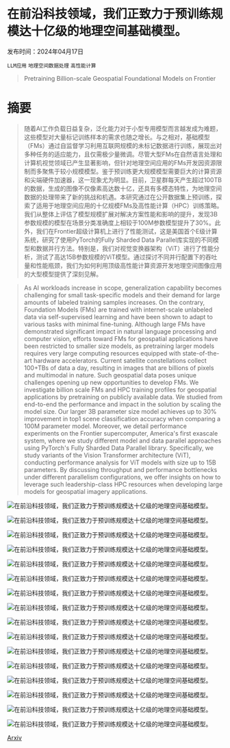 # 在前沿科技领域，我们正致力于预训练规模达十亿级的地理空间基础模型。

发布时间：2024年04月17日

`LLM应用` `地理空间数据处理` `高性能计算`

> Pretraining Billion-scale Geospatial Foundational Models on Frontier

# 摘要

> 随着AI工作负载日益复杂，泛化能力对于小型专用模型而言越发成为难题，这些模型对大量标记训练样本的需求也随之增长。与之相对，基础模型（FMs）通过自监督学习利用互联网规模的未标记数据进行训练，展现出对多种任务的适应能力，且仅需极少量微调。尽管大型FMs在自然语言处理和计算机视觉领域已产生显著影响，但针对地理空间应用的FMs开发因资源限制而多聚焦于较小规模模型。鉴于预训练更大规模模型需要巨大的计算资源和尖端硬件加速器，这一现象尤为明显。目前，卫星群每天产生超过100TB的数据，生成的图像不仅像素高达数十亿，还具有多模态特性，为地理空间数据的处理带来了新的挑战和机遇。本研究通过在公开数据集上预训练，探索了适用于地理空间应用的十亿规模FMs及高性能计算（HPC）训练策略。我们从整体上评估了模型规模扩展对解决方案性能和影响的提升，发现3B参数规模的模型在场景分类准确度上相较于100M参数模型提升了30%。此外，我们在Frontier超级计算机上进行了性能测试，这是美国首个E级计算系统，研究了使用PyTorch的Fully Sharded Data Parallel库实现的不同模型和数据并行方法。特别是，我们对视觉变换器架构（ViT）进行了性能分析，测试了高达15B参数规模的ViT模型。通过探讨不同并行配置下的吞吐量和性能瓶颈，我们为如何利用顶级高性能计算资源开发地理空间图像应用的大型模型提供了深刻见解。

> As AI workloads increase in scope, generalization capability becomes challenging for small task-specific models and their demand for large amounts of labeled training samples increases. On the contrary, Foundation Models (FMs) are trained with internet-scale unlabeled data via self-supervised learning and have been shown to adapt to various tasks with minimal fine-tuning. Although large FMs have demonstrated significant impact in natural language processing and computer vision, efforts toward FMs for geospatial applications have been restricted to smaller size models, as pretraining larger models requires very large computing resources equipped with state-of-the-art hardware accelerators. Current satellite constellations collect 100+TBs of data a day, resulting in images that are billions of pixels and multimodal in nature. Such geospatial data poses unique challenges opening up new opportunities to develop FMs. We investigate billion scale FMs and HPC training profiles for geospatial applications by pretraining on publicly available data. We studied from end-to-end the performance and impact in the solution by scaling the model size. Our larger 3B parameter size model achieves up to 30% improvement in top1 scene classification accuracy when comparing a 100M parameter model. Moreover, we detail performance experiments on the Frontier supercomputer, America's first exascale system, where we study different model and data parallel approaches using PyTorch's Fully Sharded Data Parallel library. Specifically, we study variants of the Vision Transformer architecture (ViT), conducting performance analysis for ViT models with size up to 15B parameters. By discussing throughput and performance bottlenecks under different parallelism configurations, we offer insights on how to leverage such leadership-class HPC resources when developing large models for geospatial imagery applications.

![在前沿科技领域，我们正致力于预训练规模达十亿级的地理空间基础模型。](../../..//opt/data/Projects/HuggingArxiv/paper_images/2404.11706/perf_io.png)

![在前沿科技领域，我们正致力于预训练规模达十亿级的地理空间基础模型。](../../..//opt/data/Projects/HuggingArxiv/paper_images/2404.11706/perf_configs.png)

![在前沿科技领域，我们正致力于预训练规模达十亿级的地理空间基础模型。](../../..//opt/data/Projects/HuggingArxiv/paper_images/2404.11706/perf_base.png)

![在前沿科技领域，我们正致力于预训练规模达十亿级的地理空间基础模型。](../../..//opt/data/Projects/HuggingArxiv/paper_images/2404.11706/perf_huge.png)

![在前沿科技领域，我们正致力于预训练规模达十亿级的地理空间基础模型。](../../..//opt/data/Projects/HuggingArxiv/paper_images/2404.11706/perf_giant.png)

![在前沿科技领域，我们正致力于预训练规模达十亿级的地理空间基础模型。](../../..//opt/data/Projects/HuggingArxiv/paper_images/2404.11706/perf_enormous.png)

![在前沿科技领域，我们正致力于预训练规模达十亿级的地理空间基础模型。](../../..//opt/data/Projects/HuggingArxiv/paper_images/2404.11706/mem_full_1G.png)

![在前沿科技领域，我们正致力于预训练规模达十亿级的地理空间基础模型。](../../..//opt/data/Projects/HuggingArxiv/paper_images/2404.11706/perf_mem_act_1G.png)

![在前沿科技领域，我们正致力于预训练规模达十亿级的地理空间基础模型。](../../..//opt/data/Projects/HuggingArxiv/paper_images/2404.11706/perf_5B.png)

![在前沿科技领域，我们正致力于预训练规模达十亿级的地理空间基础模型。](../../..//opt/data/Projects/HuggingArxiv/paper_images/2404.11706/perf_15B.png)

![在前沿科技领域，我们正致力于预训练规模达十亿级的地理空间基础模型。](../../..//opt/data/Projects/HuggingArxiv/paper_images/2404.11706/perf_mem_act_NG.png)

![在前沿科技领域，我们正致力于预训练规模达十亿级的地理空间基础模型。](../../..//opt/data/Projects/HuggingArxiv/paper_images/2404.11706/power_vit_5b.png)

![在前沿科技领域，我们正致力于预训练规模达十亿级的地理空间基础模型。](../../..//opt/data/Projects/HuggingArxiv/paper_images/2404.11706/mem_full_NG.png)

![在前沿科技领域，我们正致力于预训练规模达十亿级的地理空间基础模型。](../../..//opt/data/Projects/HuggingArxiv/paper_images/2404.11706/train_loss.png)

![在前沿科技领域，我们正致力于预训练规模达十亿级的地理空间基础模型。](../../..//opt/data/Projects/HuggingArxiv/paper_images/2404.11706/linprob_test_acc1.png)

![在前沿科技领域，我们正致力于预训练规模达十亿级的地理空间基础模型。](../../..//opt/data/Projects/HuggingArxiv/paper_images/2404.11706/linprob_test_acc5.png)

[Arxiv](https://arxiv.org/abs/2404.11706)